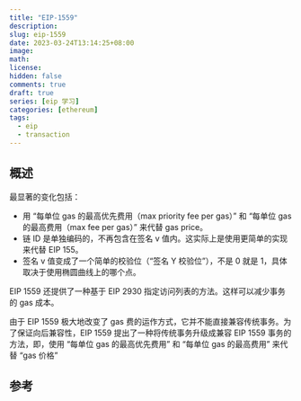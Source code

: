 ```yaml
---
title: "EIP-1559"
description:
slug: eip-1559
date: 2023-03-24T13:14:25+08:00
image:
math:
license:
hidden: false
comments: true
draft: true
series: [eip 学习]
categories: [ethereum]
tags:
  - eip
  - transaction
---
```


## 概述

最显著的变化包括：

- 用 “每单位 gas 的最高优先费用（max priority fee per gas）” 和 “每单位 gas 的最高费用（max fee per gas）” 来代替 gas price。
- 链 ID 是单独编码的，不再包含在签名 v 值内。这实际上是使用更简单的实现来代替 EIP 155。
- 签名 v 值变成了一个简单的校验位（“签名 Y 校验位”），不是 0 就是 1，具体取决于使用椭圆曲线上的哪个点。

EIP 1559 还提供了一种基于 EIP 2930 指定访问列表的方法。这样可以减少事务的 gas 成本。

由于 EIP 1559 极大地改变了 gas 费的运作方式，它并不能直接兼容传统事务。为了保证向后兼容性，EIP 1559 提出了一种将传统事务升级成兼容 EIP 1559 事务的方法，即，使用 “每单位 gas 的最高优先费用” 和 “每单位 gas 的最高费用” 来代替 “gas 价格”

## 参考
